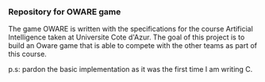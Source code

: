 ### Repository for OWARE game

The game OWARE is written with the specifications for the course Artificial Intelligence taken at Universite Cote d'Azur.
The goal of this project is to build an Oware game that is able to compete with the other teams as part of this course.

p.s: pardon the basic implementation as it was the first time I am writing C.
